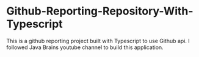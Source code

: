 # Github-Reporting-Repository-With-Typescript
This is a github reporting project built with Typescript to use Github api. I followed Java Brains youtube channel to build this application.
